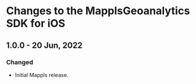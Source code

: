 # Changes to the MapplsGeoanalytics SDK for iOS

## 1.0.0 - 20 Jun, 2022

### Changed

- Initial Mappls release.
